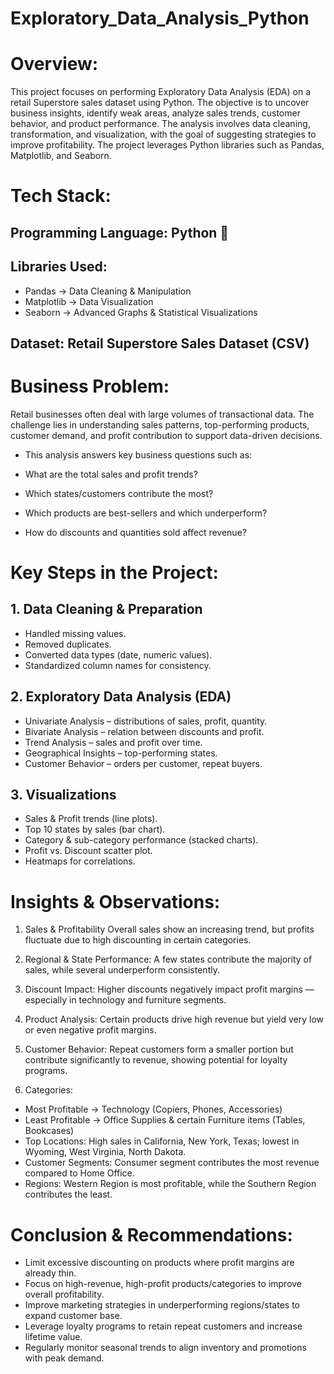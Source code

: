 # Exploratory_Data_Analysis_Python

# Overview: 
This project focuses on performing Exploratory Data Analysis (EDA) on a retail Superstore sales dataset using Python. The objective is to uncover business insights, identify weak areas, analyze sales trends, customer behavior, and product performance. The analysis involves data cleaning, transformation, and visualization, with the goal of suggesting strategies to improve profitability. The project leverages Python libraries such as Pandas, Matplotlib, and Seaborn.

# Tech Stack: 

## Programming Language: Python 🐍
## Libraries Used:
- Pandas → Data Cleaning & Manipulation
- Matplotlib → Data Visualization
- Seaborn → Advanced Graphs & Statistical Visualizations
## Dataset: Retail Superstore Sales Dataset (CSV)

# Business Problem:
Retail businesses often deal with large volumes of transactional data.
The challenge lies in understanding sales patterns, top-performing products, customer demand, and profit contribution to support data-driven decisions.

- This analysis answers key business questions such as:

- What are the total sales and profit trends?

- Which states/customers contribute the most?

- Which products are best-sellers and which underperform?

- How do discounts and quantities sold affect revenue?

# Key Steps in the Project: 
## 1. Data Cleaning & Preparation
- Handled missing values.
- Removed duplicates.
- Converted data types (date, numeric values).
- Standardized column names for consistency.

## 2. Exploratory Data Analysis (EDA)
- Univariate Analysis – distributions of sales, profit, quantity.
- Bivariate Analysis – relation between discounts and profit.
- Trend Analysis – sales and profit over time.
- Geographical Insights – top-performing states.
- Customer Behavior – orders per customer, repeat buyers.

## 3. Visualizations
- Sales & Profit trends (line plots).
- Top 10 states by sales (bar chart).
- Category & sub-category performance (stacked charts).
- Profit vs. Discount scatter plot.
- Heatmaps for correlations.

# Insights & Observations:  
1) Sales & Profitability
Overall sales show an increasing trend, but profits fluctuate due to high discounting in certain categories.
2) Regional & State Performance:
A few states contribute the majority of sales, while several underperform consistently.
3) Discount Impact:
Higher discounts negatively impact profit margins — especially in technology and furniture segments.
4) Product Analysis:
Certain products drive high revenue but yield very low or even negative profit margins.
5) Customer Behavior:
Repeat customers form a smaller portion but contribute significantly to revenue, showing potential for loyalty programs.

6) Categories:
- Most Profitable → Technology (Copiers, Phones, Accessories)
- Least Profitable → Office Supplies & certain Furniture items (Tables, Bookcases)
- Top Locations: High sales in California, New York, Texas; lowest in Wyoming, West Virginia, North Dakota.
- Customer Segments: Consumer segment contributes the most revenue compared to Home Office.
- Regions: Western Region is most profitable, while the Southern Region contributes the least.

# Conclusion & Recommendations:
- Limit excessive discounting on products where profit margins are already thin.
- Focus on high-revenue, high-profit products/categories to improve overall profitability.
- Improve marketing strategies in underperforming regions/states to expand customer base.
- Leverage loyalty programs to retain repeat customers and increase lifetime value.
- Regularly monitor seasonal trends to align inventory and promotions with peak demand.
